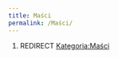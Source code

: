 ```yaml
---
title: Maści
permalink: /Maści/
---
```


1.  REDIRECT [Kategoria:Maści](/Kategoria:Maści "wikilink")
